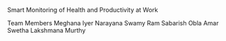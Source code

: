 Smart Monitoring of Health and Productivity at Work

Team Members
Meghana Iyer Narayana Swamy
Ram Sabarish Obla Amar
Swetha Lakshmana Murthy
